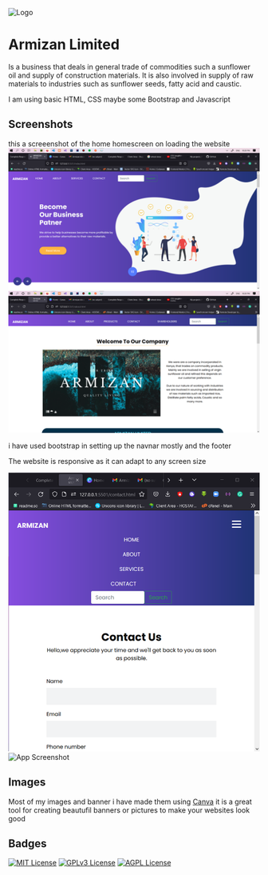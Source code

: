 

![Logo](images\screenshots\logo.png)


# Armizan Limited 

Is a business that deals in general trade of commodities such a sunflower oil and supply of construction  materials.
It is also involved in supply of raw materials to industries such as sunflower seeds, fatty acid and caustic.

I am using basic HTML, CSS maybe some Bootstrap and Javascript


## Screenshots

this a screeenshot of the home homescreen on loading the website 
![App Screenshot](images\screenshots\home.png)
![App Screenshot](images\screenshots\about.png)

i have used bootstrap in setting up the navnar mostly and the footer

The website is responsive as it can adapt to any screen size

![App Screenshot](images\screenshots\responsive.png)
![App Screenshot](images\screenshots\responsive2.pnd)

## Images
Most of my images and banner i have made them using [Canva](https://www.canva.com/) it is a great tool for creating beautufil banners or pictures to make your websites look good

## Badges


[![MIT License](https://img.shields.io/badge/License-MIT-green.svg)](https://choosealicense.com/licenses/mit/)
[![GPLv3 License](https://img.shields.io/badge/License-GPL%20v3-yellow.svg)](https://opensource.org/licenses/)
[![AGPL License](https://img.shields.io/badge/license-AGPL-blue.svg)](http://www.gnu.org/licenses/agpl-3.0)
